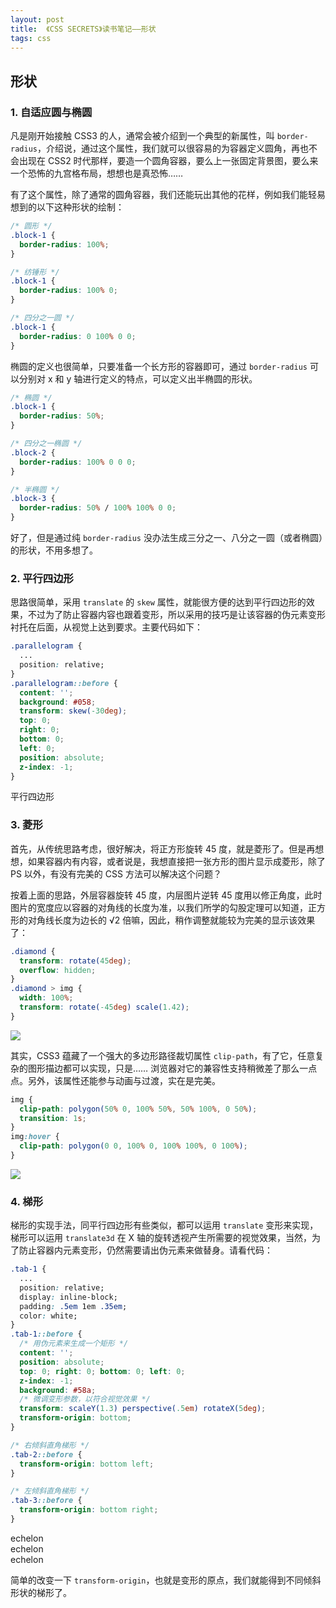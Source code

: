 ```yaml
---
layout: post
title:  《CSS SECRETS》读书笔记——形状
tags: css
---
```

## 形状

### 1. 自适应圆与椭圆
凡是刚开始接触 CSS3 的人，通常会被介绍到一个典型的新属性，叫 `border-radius`，介绍说，通过这个属性，我们就可以很容易的为容器定义圆角，再也不会出现在 CSS2 时代那样，要造一个圆角容器，要么上一张固定背景图，要么来一个恐怖的九宫格布局，想想也是真恐怖……
<!--more-->

有了这个属性，除了通常的圆角容器，我们还能玩出其他的花样，例如我们能轻易想到的以下这种形状的绘制：

```css
/* 圆形 */
.block-1 {
  border-radius: 100%;
}

/* 纺锤形 */
.block-1 {
  border-radius: 100% 0;
}

/* 四分之一圆 */
.block-1 {
  border-radius: 0 100% 0 0;
}
```

<div class="square-content">
  <div class="square"></div>
  <div class="square"></div>
  <div class="square"></div>
</div>

椭圆的定义也很简单，只要准备一个长方形的容器即可，通过 `border-radius` 可以分别对 x 和 y 轴进行定义的特点，可以定义出半椭圆的形状。

```css
/* 椭圆 */
.block-1 {
  border-radius: 50%;
}

/* 四分之一椭圆 */
.block-2 {
  border-radius: 100% 0 0 0;
}

/* 半椭圆 */
.block-3 {
  border-radius: 50% / 100% 100% 0 0;
}
```

<div class="square-content">
  <div class="rectangle"></div>
  <div class="rectangle"></div>
  <div class="rectangle"></div>
</div>

好了，但是通过纯 `border-radius` 没办法生成三分之一、八分之一圆（或者椭圆）的形状，不用多想了。

### 2. 平行四边形
思路很简单，采用 `translate` 的 `skew` 属性，就能很方便的达到平行四边形的效果，不过为了防止容器内容也跟着变形，所以采用的技巧是让该容器的伪元素变形衬托在后面，从视觉上达到要求。主要代码如下：

```css
.parallelogram {
  ...
  position: relative;
}
.parallelogram::before {
  content: '';
  background: #058;
  transform: skew(-30deg);
  top: 0;
  right: 0;
  bottom: 0;
  left: 0;
  position: absolute;
  z-index: -1;
}
```

<div class="parallelogram">平行四边形</div>

### 3. 菱形
首先，从传统思路考虑，很好解决，将正方形旋转 45 度，就是菱形了。但是再想想，如果容器内有内容，或者说是，我想直接把一张方形的图片显示成菱形，除了 PS 以外，有没有完美的 CSS 方法可以解决这个问题？

按着上面的思路，外层容器旋转 45 度，内层图片逆转 45 度用以修正角度，此时图片的宽度应以容器的对角线的长度为准，以我们所学的勾股定理可以知道，正方形的对角线长度为边长的 √<span class="gh">2</span> 倍嘛，因此，稍作调整就能较为完美的显示该效果了：

```css
.diamond {
  transform: rotate(45deg);
  overflow: hidden;
}
.diamond > img {
  width: 100%;
  transform: rotate(-45deg) scale(1.42);
}
```
<div class="diamond"><img src="{{'/img/ios/touch-icon-180.png' | prepend: site.baseurl }}"></div>

其实，CSS3 蕴藏了一个强大的多边形路径裁切属性 `clip-path`，有了它，任意复杂的图形描边都可以实现，只是…… 浏览器对它的兼容性支持稍微差了那么一点点。另外，该属性还能参与动画与过渡，实在是完美。
```css
img {
  clip-path: polygon(50% 0, 100% 50%, 50% 100%, 0 50%);
  transition: 1s;
}
img:hover {
  clip-path: polygon(0 0, 100% 0, 100% 100%, 0 100%);
}
```

<img src="{{'/img/ios/touch-icon-180.png' | prepend: site.baseurl }}" class="diamond-img">


### 4. 梯形
梯形的实现手法，同平行四边形有些类似，都可以运用 `translate` 变形来实现，梯形可以运用 `translate3d` 在 X 轴的旋转透视产生所需要的视觉效果，当然，为了防止容器内元素变形，仍然需要请出伪元素来做替身。请看代码：

```css
.tab-1 {
  ...
  position: relative;
  display: inline-block;
  padding: .5em 1em .35em;
  color: white;
}
.tab-1::before {
  /* 用伪元素来生成一个矩形 */
  content: '';
  position: absolute;
  top: 0; right: 0; bottom: 0; left: 0;
  z-index: -1;
  background: #58a;
  /* 微调变形参数，以符合视觉效果 */
  transform: scaleY(1.3) perspective(.5em) rotateX(5deg);
  transform-origin: bottom;
}

/* 右倾斜直角梯形 */
.tab-2::before {
  transform-origin: bottom left;
}

/* 左倾斜直角梯形 */
.tab-3::before {
  transform-origin: bottom right;
}
```
<div class="center">
<div class="echelon">echelon</div>
<div class="echelon ec-2">echelon</div>
<div class="echelon ec-3">echelon</div>
</div>

简单的改变一下 `transform-origin`，也就是变形的原点，我们就能得到不同倾斜形状的梯形了。
